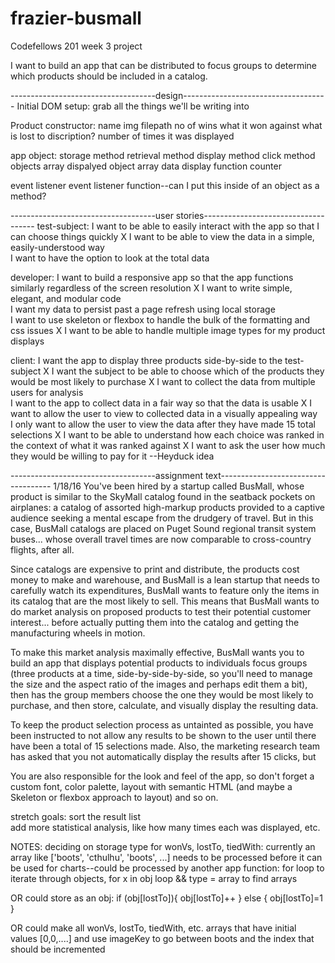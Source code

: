 # frazier-busmall
Codefellows 201 week 3 project


I want to build an app that can be distributed to focus groups to determine which products should be included in a catalog.


------------------------------------design------------------------------------
Initial DOM setup:
  grab all the things we'll be writing into

Product constructor:
  name
  img filepath
  no of wins
  what it won against
  what is lost to
  discription?
  number of times it was displayed

app object:
  storage method
  retrieval method
  display method
  click method
  objects array
  dispalyed object array
  data display function
  counter

event listener
event listener function--can I put this inside of an object as a method?


------------------------------------user stories------------------------------------
test-subject:
I want to be able to easily interact with the app so that I can choose things quickly      X
I want to be able to view the data in a simple, easily-understood way      
I want to have the option to look at the total data      

developer:
I want to build a responsive app so that the app functions similarly regardless of the screen resolution     X
I want to write simple, elegant, and modular code       
I want my data to persist past a page refresh using local storage      
I want to use skeleton or flexbox to handle the bulk of the formatting and css issues      X
I want to be able to handle multiple image types for my product displays       

client:
I want the app to display three products side-by-side to the test-subject    X
I want the subject to be able to choose which of the products they would be most likely to purchase   X
I want to collect the data from multiple users for analysis     
I want to the app to collect data in a fair way so that the data is usable    X
I want to allow the user to view to collected data in a visually appealing way     
I only want to allow the user to view the data after they have made 15 total selections         X
I want to be able to understand how each choice was ranked in the context of what it was ranked against   X
I want to ask the user how much they would be willing to pay for it --Heyduck idea

------------------------------------assignment text------------------------------------ 1/18/16
You've been hired by a startup called BusMall, whose product is similar to the SkyMall catalog found in the seatback pockets on airplanes: a catalog of assorted high-markup products provided to a captive audience seeking a mental escape from the drudgery of travel. But in this case, BusMall catalogs are placed on Puget Sound regional transit system buses... whose overall travel times are now comparable to cross-country flights, after all.

Since catalogs are expensive to print and distribute, the products cost money to make and warehouse, and BusMall is a lean startup that needs to carefully watch its expenditures, BusMall wants to feature only the items in its catalog that are the most likely to sell. This means that BusMall wants to do market analysis on proposed products to test their potential customer interest... before actually putting them into the catalog and getting the manufacturing wheels in motion.

To make this market analysis maximally effective, BusMall wants you to build an app that displays potential products to individuals focus groups (three products at a time, side-by-side-by-side, so you'll need to manage the size and the aspect ratio of the images and perhaps edit them a bit), then has the group members choose the one they would be most likely to purchase, and then store, calculate, and visually display the resulting data.

To keep the product selection process as untainted as possible, you have been instructed to not allow any results to be shown to the user until there have been a total of 15 selections made. Also, the marketing research team has asked that you not automatically display the results after 15 clicks, but

You are also responsible for the look and feel of the app, so don't forget a custom font, color palette, layout with semantic HTML (and maybe a Skeleton or flexbox approach to layout) and so on.

stretch goals:
sort the result list   
add more statistical analysis, like how many times each was displayed, etc.

NOTES: deciding on storage type for wonVs, lostTo, tiedWith:
currently an array like ['boots', 'cthulhu', 'boots', ...]
needs to be processed before it can be used for charts--could be processed by another app function:
for loop to iterate through objects, for x in obj loop && type = array to find arrays

OR could store as an obj:
if (obj[lostTo]){
  obj[lostTo]++
} else {
  obj[lostTo]=1
}

OR could make all wonVs, lostTo, tiedWith, etc. arrays that have initial values [0,0,....] and use imageKey to go between boots and the index that should be incremented
